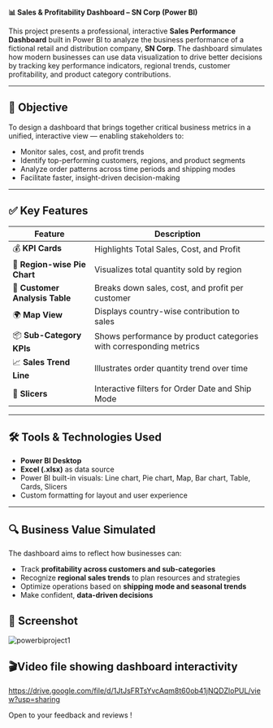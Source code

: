 
**📊 Sales & Profitability Dashboard – SN Corp (Power BI)**

This project presents a professional, interactive **Sales Performance Dashboard** built in Power BI to analyze the business performance of a fictional retail and distribution company, **SN Corp**. The dashboard simulates how modern businesses can use data visualization to drive better decisions by tracking key performance indicators, regional trends, customer profitability, and product category contributions.

---

## 🧠 Objective

To design a dashboard that brings together critical business metrics in a unified, interactive view — enabling stakeholders to:
- Monitor sales, cost, and profit trends
- Identify top-performing customers, regions, and product segments
- Analyze order patterns across time periods and shipping modes
- Facilitate faster, insight-driven decision-making

---

## ✅ Key Features

| Feature                         | Description                                                                 |
|----------------------------------|-----------------------------------------------------------------------------|
| 💰 **KPI Cards**               | Highlights Total Sales, Cost, and Profit                                    |
| 📍 **Region-wise Pie Chart**   | Visualizes total quantity sold by region                                   |
| 🧾 **Customer Analysis Table** | Breaks down sales, cost, and profit per customer                            |
| 🌍 **Map View**                | Displays country-wise contribution to sales                                |
| 📦 **Sub-Category KPIs**       | Shows performance by product categories with corresponding metrics          |
| 📈 **Sales Trend Line**        | Illustrates order quantity trend over time                                 |
| 📅 **Slicers**                 | Interactive filters for Order Date and Ship Mode                            |

---

## 🛠️ Tools & Technologies Used

- **Power BI Desktop**
- **Excel (.xlsx)** as data source 
- Power BI built-in visuals: Line chart, Pie chart, Map, Bar chart, Table, Cards, Slicers
- Custom formatting for layout and user experience

---

## 🔍 Business Value Simulated

The dashboard aims to reflect how businesses can:
- Track **profitability across customers and sub-categories**
- Recognize **regional sales trends** to plan resources and strategies
- Optimize operations based on **shipping mode and seasonal trends**
- Make confident, **data-driven decisions**

## 📸 Screenshot 
![powerbiproject1](https://github.com/user-attachments/assets/c62656c6-c0f5-459c-968c-f58070a987a2)

## 🎬Video file showing dashboard interactivity 
https://drive.google.com/file/d/1JtJsFRTsYvcAqm8t60ob41jNQDZloPUL/view?usp=sharing 

Open to your feedback and reviews ! 


